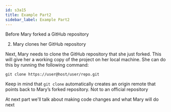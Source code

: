 ```yaml
---
id: s3a15
title: Example Part2
sidebar_label: Example Part2
---
```



Before Mary forked a GitHub repository

2. Mary clones her GitHub repository


<!-- Pull Request: Clone the GitHub repo -->


Next, Mary needs to clone the GitHub repository that she just forked.
This will give her a working copy of the project on her local machine.
She can do this by running the following command:


`git clone https://user@host/user/repo.git`



Keep in mind that `git clone` automatically creates an origin remote that points back to Mary’s forked repository.
Not to an official repository


At next part we'll talk about making code changes and what Mary will do next
